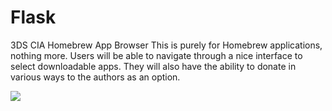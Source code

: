 # Flask
3DS CIA Homebrew App Browser
This is purely for Homebrew applications, nothing more.
Users will be able to navigate through a nice interface to select downloadable apps.
They will also have the ability to donate in various ways to the authors as an option.

![](http://i.imgur.com/3b5kg6l.png)
